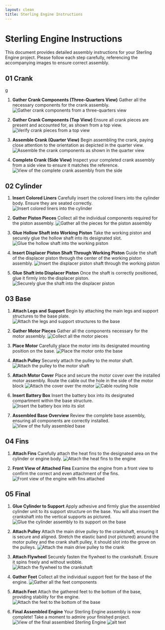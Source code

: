 ```yaml
---
layout: clean
title: Sterling Engine Instructions
---
```


# Sterling Engine Instructions

This document provides detailed assembly instructions for your Sterling Engine project. Please follow each step carefully, referencing the accompanying images to ensure correct assembly.

## 01 Crank
g
1.  **Gather Crank Components (Three-Quarters View)**
    Gather all the necessary components for the crank assembly.
    ![Gather crank components from a three-quarters view](<01 Crank/01-pieces_three-quarters.png>)

2.  **Gather Crank Components (Top View)**
    Ensure all crank pieces are present and accounted for, as shown from a top view.
    ![Verify crank pieces from a top view](<01 Crank/01-pieces_top.png>)

3.  **Assemble Crank (Quarter View)**
    Begin assembling the crank, paying close attention to the orientation as depicted in the quarter view.
    ![Assemble the crank components as shown in the quarter view](<01 Crank/02-assembled_quarter_view.png>)

4.  **Complete Crank (Side View)**
    Inspect your completed crank assembly from a side view to ensure it matches the reference.
    ![View of the complete crank assembly from the side](<01 Crank/02-complete_side_view.png>)

## 02 Cylinder

1.  **Insert Colored Liners**
    Carefully insert the colored liners into the cylinder body. Ensure they are seated correctly.
    ![Insert colored liners into the cylinder](<02 Cylinder/01-insert_colored_liners.png>)

2.  **Gather Piston Pieces**
    Collect all the individual components required for the piston assembly.
    ![Gather all the pieces for the piston assembly](<02 Cylinder/02-gather_piston_pieces.png>)

3.  **Glue Hollow Shaft into Working Piston**
    Take the working piston and securely glue the hollow shaft into its designated slot.
    ![Glue the hollow shaft into the working piston](<02 Cylinder/03-working_piston_glue_in_hollow_shaft.png>)

4.  **Insert Displacer Piston Shaft Through Working Piston**
    Guide the shaft of the displacer piston through the center of the working piston assembly.
    ![Insert the displacer piston shaft through the working piston](<02 Cylinder/04-displacer_piston_insert_shaft_through_working_piston.png>)

5.  **Glue Shaft into Displacer Piston**
    Once the shaft is correctly positioned, glue it firmly into the displacer piston.
    ![Securely glue the shaft into the displacer piston](<02 Cylinder/05-glue_shaft_into_displacer_piston.png>)

## 03 Base

1.  **Attach Legs and Support**
    Begin by attaching the main legs and support structures to the base plate.
    ![Attach the legs and support structures to the base](<03 Base/01-attach_legs_and_support.png>)

2.  **Gather Motor Pieces**
    Gather all the components necessary for the motor assembly.
    ![Collect all the motor pieces](<03 Base/03-gather_motor_pieces.png>)

3.  **Place Motor**
    Carefully place the motor into its designated mounting position on the base.
    ![Place the motor onto the base](<03 Base/04-place_motor.png>)

4.  **Attach Pulley**
    Securely attach the pulley to the motor shaft.
    ![Attach the pulley to the motor shaft](<03 Base/05-attach_pulley.png>)

5.  **Attach Motor Cover**
    Place and secure the motor cover over the installed motor assembly. Route the cable out the hole in the side of the motor block
    ![Attach the cover over the motor](<03 Base/06-attach_motor_cover.png>)
    ![Cable routing hole](<03 Base/06b-cable-routing-hole.png>)

6.  **Insert Battery Box**
    Insert the battery box into its designated compartment within the base structure.
    ![Insert the battery box into its slot](<03 Base/07-insert_battery_box.png>)

7.  **Assembled Base Overview**
    Review the complete base assembly, ensuring all components are correctly installed.
    ![View of the fully assembled base](<03 Base/08-assembled.png>)

## 04 Fins

1.  **Attach Fins**
    Carefully attach the heat fins to the designated area on the cylinder or engine body.
    ![Attach the heat fins to the engine](<04 Fins/01-attach_fins.png>)

2.  **Front View of Attached Fins**
    Examine the engine from a front view to confirm the correct and even attachment of the fins.
    ![Front view of the engine with fins attached](<04 Fins/01-front_view.png>)

## 05 Final

1.  **Glue Cylinder to Support**
    Apply adhesive and firmly glue the assembled cylinder unit to its support structure on the base. You will also insert the crankshaft into the vertical supports as pictured.
    ![Glue the cylinder assembly to its support on the base](<05 Final/01-glue_cylinder_to_support.png>)

2.  **Attach Pulley**
    Attach the main drive pulley to the crankshaft, ensuring it is secure and aligned. Stretch the elastic band (not pictured) around the motor pulley and the crank shaft pulley, it should slot into the grove on the pulleys.
    ![Attach the main drive pulley to the crank](<05 Final/02-attach_pully.png>)

3.  **Attach Flywheel**
    Securely fasten the flywheel to the crankshaft. Ensure it spins freely and without wobble.
    ![Attach the flywheel to the crankshaft](<05 Final/03-attach_fly_wheel.png>)

4.  **Gather Feet**
    Collect all the individual support feet for the base of the engine.
    ![Gather all the feet components](<05 Final/04-gather_feet.png>)

5.  **Attach Feet**
    Attach the gathered feet to the bottom of the base, providing stability for the engine.
    ![Attach the feet to the bottom of the base](<05 Final/05-attach_feet.png>)

6.  **Final Assembled Engine**
    Your Sterling Engine assembly is now complete! Take a moment to admire your finished project.
    ![View of the final assembled Sterling Engine](<05 Final/06-assembled.png>)
    ![alt text](<05 Final/06b-assembled-other-side.png>)